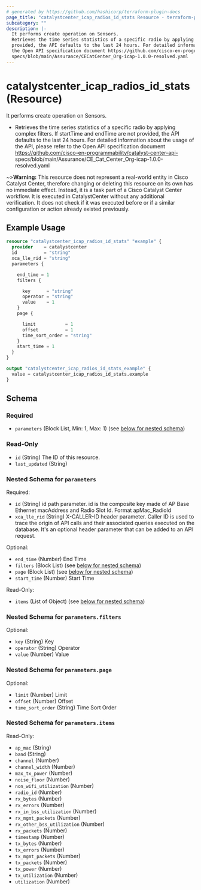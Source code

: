 ```yaml
---
# generated by https://github.com/hashicorp/terraform-plugin-docs
page_title: "catalystcenter_icap_radios_id_stats Resource - terraform-provider-catalystcenter"
subcategory: ""
description: |-
  It performs create operation on Sensors.
  Retrieves the time series statistics of a specific radio by applying complex filters. If startTime and endTime are not
  provided, the API defaults to the last 24 hours. For detailed information about the usage of the API, please refer to
  the Open API specification document https://github.com/cisco-en-programmability/catalyst-center-api-
  specs/blob/main/Assurance/CECatCenter_Org-icap-1.0.0-resolved.yaml
---
```


# catalystcenter_icap_radios_id_stats (Resource)

It performs create operation on Sensors.

- Retrieves the time series statistics of a specific radio by applying complex filters. If startTime and endTime are not
provided, the API defaults to the last 24 hours. For detailed information about the usage of the API, please refer to
the Open API specification document https://github.com/cisco-en-programmability/catalyst-center-api-
specs/blob/main/Assurance/CE_Cat_Center_Org-icap-1.0.0-resolved.yaml

~>**Warning:**
This resource does not represent a real-world entity in Cisco Catalyst Center, therefore changing or deleting this resource on its own has no immediate effect.
Instead, it is a task part of a Cisco Catalyst Center workflow. It is executed in CatalystCenter without any additional verification. It does not check if it was executed before or if a similar configuration or action already existed previously.

## Example Usage

```terraform
resource "catalystcenter_icap_radios_id_stats" "example" {
  provider    = catalystcenter
  id          = "string"
  xca_lle_rid = "string"
  parameters {

    end_time = 1
    filters {

      key      = "string"
      operator = "string"
      value    = 1
    }
    page {

      limit           = 1
      offset          = 1
      time_sort_order = "string"
    }
    start_time = 1
  }
}

output "catalystcenter_icap_radios_id_stats_example" {
  value = catalystcenter_icap_radios_id_stats.example
}
```

<!-- schema generated by tfplugindocs -->
## Schema

### Required

- `parameters` (Block List, Min: 1, Max: 1) (see [below for nested schema](#nestedblock--parameters))

### Read-Only

- `id` (String) The ID of this resource.
- `last_updated` (String)

<a id="nestedblock--parameters"></a>
### Nested Schema for `parameters`

Required:

- `id` (String) id path parameter. id is the composite key made of AP Base Ethernet macAddress and Radio Slot Id. Format apMac_RadioId
- `xca_lle_rid` (String) X-CALLER-ID header parameter. Caller ID is used to trace the origin of API calls and their associated queries executed on the database. It's an optional header parameter that can be added to an API request.

Optional:

- `end_time` (Number) End Time
- `filters` (Block List) (see [below for nested schema](#nestedblock--parameters--filters))
- `page` (Block List) (see [below for nested schema](#nestedblock--parameters--page))
- `start_time` (Number) Start Time

Read-Only:

- `items` (List of Object) (see [below for nested schema](#nestedatt--parameters--items))

<a id="nestedblock--parameters--filters"></a>
### Nested Schema for `parameters.filters`

Optional:

- `key` (String) Key
- `operator` (String) Operator
- `value` (Number) Value


<a id="nestedblock--parameters--page"></a>
### Nested Schema for `parameters.page`

Optional:

- `limit` (Number) Limit
- `offset` (Number) Offset
- `time_sort_order` (String) Time Sort Order


<a id="nestedatt--parameters--items"></a>
### Nested Schema for `parameters.items`

Read-Only:

- `ap_mac` (String)
- `band` (String)
- `channel` (Number)
- `channel_width` (Number)
- `max_tx_power` (Number)
- `noise_floor` (Number)
- `non_wifi_utilization` (Number)
- `radio_id` (Number)
- `rx_bytes` (Number)
- `rx_errors` (Number)
- `rx_in_bss_utilization` (Number)
- `rx_mgmt_packets` (Number)
- `rx_other_bss_utilization` (Number)
- `rx_packets` (Number)
- `timestamp` (Number)
- `tx_bytes` (Number)
- `tx_errors` (Number)
- `tx_mgmt_packets` (Number)
- `tx_packets` (Number)
- `tx_power` (Number)
- `tx_utilization` (Number)
- `utilization` (Number)
